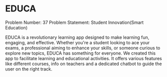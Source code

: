# EDUCA
Problem Number: 37
Problem Statement: Student Innovation(Smart Education)

EDUCA is a revolutionary learning app designed to make learning fun, engaging, and effective. Whether you're a student looking to ace your exams, a professional aiming to enhance your skills, or someone curious to explore new topics, EDUCA has something for everyone.
We created this app to facilitate learning and educational activities. It offers various features like different courses, info on teachers and a dedicated chatbot to guide the user on the right track.

